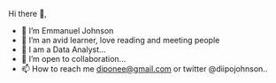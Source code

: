 Hi there 👋, 
- 👋 I’m Emmanuel Johnson
- 👀 I’m an avid learner, love reading and meeting people
- 🌱 I am a Data Analyst...
- 💞️ I’m open to collaboration...
- 📫 How to reach me diponee@gmail.com or twitter @diipojohnson..

<!---
diponee/diponee is a ✨ special ✨ repository because its `README.md` (this file) appears on your GitHub profile.
You can click the Preview link to take a look at your changes.
--->
